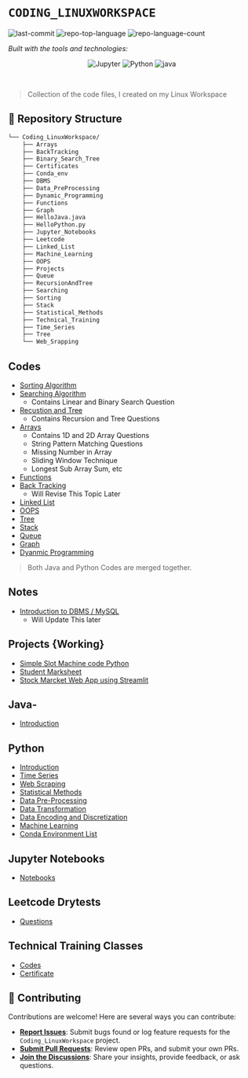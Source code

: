 # `CODING_LINUXWORKSPACE`

<p align="left">
	<img src="https://img.shields.io/github/last-commit/ProtoSol/Coding_LinuxWorkspace?style=flat&logo=git&logoColor=white&color=0080ff" alt="last-commit">
	<img src="https://img.shields.io/github/languages/top/ProtoSol/Coding_LinuxWorkspace?style=flat&color=0080ff" alt="repo-top-language">
	<img src="https://img.shields.io/github/languages/count/ProtoSol/Coding_LinuxWorkspace?style=flat&color=0080ff" alt="repo-language-count">
</p>
<p align="left">
		<em>Built with the tools and technologies:</em>
</p>
<p align="center">
	<img src="https://img.shields.io/badge/Jupyter-F37626.svg?style=flat&logo=Jupyter&logoColor=white" alt="Jupyter">
	<img src="https://img.shields.io/badge/Python-3776AB.svg?style=flat&logo=Python&logoColor=white" alt="Python">
	<img src="https://img.shields.io/badge/java-%23ED8B00.svg?style=flat&logo=openjdk&logoColor=white" alt="java">
</p>

<br>

> Collection of the code files, I created on my Linux Workspace

## 📂 Repository Structure

```sh
└── Coding_LinuxWorkspace/
    ├── Arrays
    ├── BackTracking
    ├── Binary_Search_Tree
    ├── Certificates
    ├── Conda_env 
    ├── DBMS
    ├── Data_PreProcessing
    ├── Dynamic_Programming
    ├── Functions
    ├── Graph
    ├── HelloJava.java
    ├── HelloPython.py
    ├── Jupyter_Notebooks
    ├── Leetcode
    ├── Linked_List
    ├── Machine_Learning
    ├── OOPS
    ├── Projects
    ├── Queue
    ├── RecursionAndTree
    ├── Searching
    ├── Sorting
    ├── Stack
    ├── Statistical_Methods
    ├── Technical_Training
    ├── Time_Series
    ├── Tree
    └── Web_Srapping
```

## Codes

- [Sorting Algorithm](Sorting)
- [Searching Algorithm](Searching)
    - Contains Linear and Binary Search Question
- [Recustion and Tree](RecursionAndTree)
    - Contains Recursion and Tree Questions
- [Arrays](Arrays)
    - Contains 1D and 2D Array Questions
    - String Pattern Matching Questions
    - Missing Number in Array
    - Sliding Window Technique
    - Longest Sub Array Sum, etc
- [Functions](Functions)
- [Back Tracking](BackTracking)
    - Will Revise This Topic Later
- [Linked List](Linked_List)
- [OOPS](OOPS)
- [Tree](Tree)
- [Stack](Stack)
- [Queue](Queue)
- [Graph](Graph)
- [Dyanmic Programming](Dynamic_Programming)

> Both Java and Python Codes are merged together.

## Notes
- [Introduction to DBMS / MySQL](DBMS)
    - Will Update This later

## Projects {Working}

- [Simple Slot Machine code Python](Projects/SlotMachine.py)
- [Student Marksheet](OOPS/StudentMarkSheet.java)
- [Stock Marcket Web App using Streamlit](Projects/StockPriceWebApp.py)

## Java-

- [Introduction](HelloJava.java)

## Python

- [Introduction](HelloPython.py)
- [Time Series](Time_Series)
- [Web Scraping](Web_Srapping)
- [Statistical Methods](Statistical_Methods)
- [Data Pre-Processing](Data_Preprocessing)
- [Data Transformation](Data_Transformation)
- [Data Encoding and Discretization](Data_Encoding_and_Discretization)
- [Machine Learning](Machine_Learning)
- [Conda Environment List](Conda_Env)

## Jupyter Notebooks

- [Notebooks](Jupyter_Notebooks)

## Leetcode Drytests

- [Questions](Leetcode)

## Technical Training Classes

- [Codes](Technical_Training)
- [Certificate](Certificates)

## 🤝 Contributing

Contributions are welcome! Here are several ways you can contribute:

- **[Report Issues](https://github.com/ProtoSol/Coding_LinuxWorkspace/issues)**: Submit bugs found or log feature requests for the `Coding_LinuxWorkspace` project.
- **[Submit Pull Requests](https://github.com/ProtoSol/Coding_LinuxWorkspace/blob/main/CONTRIBUTING.md)**: Review open PRs, and submit your own PRs.
- **[Join the Discussions](https://github.com/ProtoSol/Coding_LinuxWorkspace/discussions)**: Share your insights, provide feedback, or ask questions.
